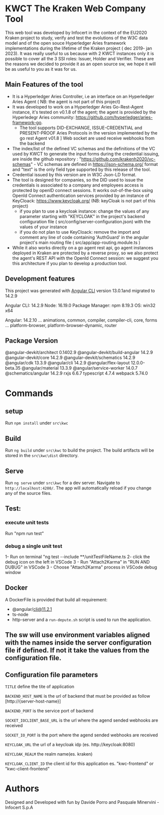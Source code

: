 # KWCT The Kraken Web Company Tool
This web tool was developed by Infocert in the context of the EU2020 Kraken project to study, verify and test the evolutions of the W3C data model and of the open souce Hyperledger Aries framework implementations during the lifetime of the Kraken project ( dec 2019- jan 2023).
It was really useful to us because with 2 KWCT instances only it is possible to cover all the 3 SSI roles: Issuer, Holder and Verifier.
These are the reasons we decided to provide it as an open source sw, we hope it will be as useful to you as it was for us.

## Main Features of the tool
* It is a Hyperledger Aries Controller, i.e an interface on an Hyperledger Aries Agent ( NB: the agent is not part of this project)
* It was developed to work on a Hyperledger Aries Go-Rest-Agent instance, it's tested on v0.1.8 of the agent; the agent is provided by the Hyperledegr Aries community: https://github.com/hyperledger/aries-framework-go.
     * The tool supports DID-EXCHANGE, ISSUE-CREDENTIAL and PRESENT-PROOF Aries Protocols in the version implemented by the go rest Agent v01.8
] Web socket are used receive webhooks from the backend
* The index/list of the defined VC schemas and the definitions of the VC used by KWCT to generate the input forms during the credential issuing, are inside the github repository : "https://github.com/krakenh2020/vc-schemas" - VC schemas are defined in https://json-schema.org/ format and "text" is the only field type supported by this release of the tool.
* Credential issued by this version are in W3C Json-LD format.
* The tool is designed for companies, so the DID used to issue the credentials is associated to a company and employees access is protected by openID connect sessions.
It works out-of-the-box using OpenId Connect authentication services provided by an instance of KeyCloack: https://www.keycloak.org/ (NB: keyCloak is not part of this project)
     * if you plan to use a keycloak instance:
     change the values of any parameter starting with "KEYCLOAK" in the project's backend configuration file ( src/config/server-configuration.json) with the values of your instance
     * if you do not plan to use KeyCloack:
     remove the import and comment any line of code containing 'AuthGuard' in the angular project's main routing file ( src/app/app-routing.module.ts )
* While it also works directly on a go agent rest api, go agent instances deployed in Kraken are protected by a reverse proxy, so we also protect the agent's REST API with the OpenId Connect session: we suggest you this architecture if you plan to develop a production tool.

## Development features
This project was generated with [Angular CLI](https://github.com/angular/angular-cli) version 13.0.1and migrated to 14.2.9

Angular CLI: 14.2.9
Node: 16.19.0
Package Manager: npm 8.19.3 
OS: win32 x64

Angular: 14.2.10
... animations, common, compiler, compiler-cli, core, forms
... platform-browser, platform-browser-dynamic, router     

Package                         Version
---------------------------------------------------------
@angular-devkit/architect       0.1402.9
@angular-devkit/build-angular   14.2.9
@angular-devkit/core            14.2.9
@angular-devkit/schematics      14.2.9
@angular/cdk                    13.3.9
@angular/cli                    14.2.9
@angular/flex-layout            12.0.0-beta.35
@angular/material               13.3.9
@angular/service-worker         14.0.7
@schematics/angular             14.2.9
rxjs                            6.6.7
typescript                      4.7.4
webpack                         5.74.0

# Commands

## setup
Run `npm install` under `src\kwc`

## Build
Run `ng build` under `src\kwc` to build the project. The build artifacts will be stored in the `src\kwc\dist` directory.

## Serve
Run `ng serve` under `src\kwc` for a dev server. Navigate to `http://localhost:4200/`. The app will automatically reload if you change any of the source files.

## Test:
### execute unit tests
Run "npm run test"
### debug a single unit test
1-  Run on terminal "ng test --include **/unitTestFileName.ts
2-  click the debug icon on the left in VSCode
3 - Run "Attach2Karma" in "RUN AND DUBUG" in VSCode
3 - Choose "Attach2Karma" process in VSCode debug window


## Docker
A DockerFile is provided that build all requirement:
* @angular/cli@11.2.1 
* ts-node
* http-server
and a `run-depute.sh` script is used to run the application.
## The sw will use environment variables aligned with the names inside the server configuration file if defined. If not it take the values from the configuration file.

## Configuration file parameters
`TITLE` define the tite of application

`BACKEND_HOST_NAME` is the url of backend that must be provided as follow [http://{server-host-name}]

`BACKEND_PORT` is the service port of backend

`SOCKET_IOCLIENT_BASE_URL` is the url where the agend sended webhooks are received 

`SOCKET_IO_PORT` is the port where the agend sended webhooks are received 


`KEYCLOAK_URL` the url of a keycloak idp (es. http://keycloak:8080)

`KEYCLOAK_REALM` the realm name(es. kraken)

`KEYCLOAK_CLIENT_ID` the client id for this application es. "kwc-frontend" or "kwc-client-frontend"


# Authors
Designed and Developed with fun by Davide Porro and Pasquale Minervini - Infocert S.p.A




